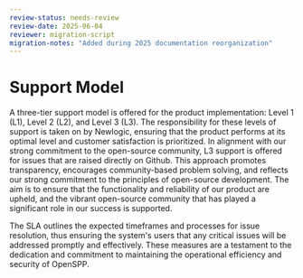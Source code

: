 ```yaml
---
review-status: needs-review
review-date: 2025-06-04
reviewer: migration-script
migration-notes: "Added during 2025 documentation reorganization"
---
```


# Support Model

A three-tier support model is offered for the product implementation: Level 1 (L1), Level 2 (L2), and Level 3 (L3). The responsibility for these levels of support is taken on by Newlogic, ensuring that the product performs at its optimal level and customer satisfaction is prioritized. In alignment with our strong commitment to the open-source community, L3 support is offered for issues that are raised directly on Github. This approach promotes transparency, encourages community-based problem solving, and reflects our strong commitment to the principles of open-source development. The aim is to ensure that the functionality and reliability of our product are upheld, and the vibrant open-source community that has played a significant role in our success is supported.

The SLA outlines the expected timeframes and processes for issue resolution, thus ensuring the system's users that any critical issues will be addressed promptly and effectively. These measures are a testament to the dedication and commitment to maintaining the operational efficiency and security of OpenSPP.
